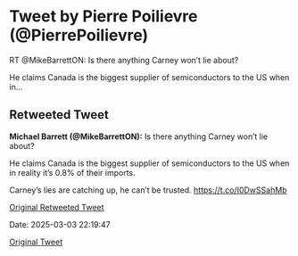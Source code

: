 # Tweet by Pierre Poilievre (@PierrePoilievre)

RT @MikeBarrettON: Is there anything Carney won’t lie about?

He claims Canada is the biggest supplier of semiconductors to the US when in…

## Retweeted Tweet

**Michael Barrett (@MikeBarrettON):** Is there anything Carney won’t lie about?

He claims Canada is the biggest supplier of semiconductors to the US when in reality it’s 0.8% of their imports.

Carney’s lies are catching up, he can’t be trusted. https://t.co/I0DwSSahMb

[Original Retweeted Tweet](https://x.com/MikeBarrettON/status/1896645866523611201)

Date: 2025-03-03 22:19:47

[Original Tweet](https://x.com/PierrePoilievre/status/1896686973416616249)
